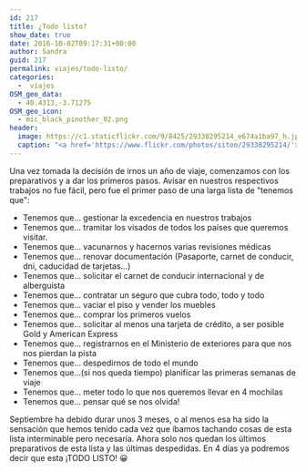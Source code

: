 ```yaml
---
id: 217
title: ¿Todo listo?
show_date: true
date: 2016-10-02T09:17:31+00:00
author: Sandra
guid: 217
permalink: viajes/todo-listo/
categories:
  -  viajes
OSM_geo_data:
  - 40.4313,-3.71275
OSM_geo_icon:
  - mic_black_pinother_02.png
header:
  image: https://c1.staticflickr.com/9/8425/29338295214_e674a1ba97_h.jpg
  caption: "<a href='https://www.flickr.com/photos/sitoo/29338295214/'>ver en Flickr</a>"
---
```


Una vez tomada la decisión de irnos un año de viaje, comenzamos con los preparativos y a dar los primeros pasos. Avisar en nuestros respectivos trabajos no fue fácil, pero fue el primer paso de una larga lista de "tenemos que":

  * Tenemos que... gestionar la excedencia en nuestros trabajos
  * Tenemos que... tramitar los visados de todos los países que queremos visitar.
  * Tenemos que... vacunarnos y hacernos varias revisiones médicas
  * Tenemos que... renovar documentación (Pasaporte, carnet de conducir, dni, caducidad de tarjetas...)
  * Tenemos que... solicitar el carnet de conducir internacional y de alberguista
  * Tenemos que... contratar un seguro que cubra todo, todo y todo
  * Tenemos que... vaciar el piso y vender los muebles
  * Tenemos que... comprar los primeros vuelos
  * Tenemos que... solicitar al menos una tarjeta de crédito, a ser posible Gold y American Express
  * Tenemos que... registrarnos en el Ministerio de exteriores para que nos nos pierdan la pista
  * Tenemos que... despedirnos de todo el mundo
  * Tenemos que...(si nos queda tiempo) planificar las primeras semanas de viaje
  * Tenemos que... meter todo lo que nos queremos llevar en 4 mochilas
  * Tenemos que... pensar qué se nos olvida!

Septiembre ha debido durar unos 3 meses, o al menos esa ha sido la sensación que hemos tenido cada vez que íbamos tachando cosas de esta lista interminable pero necesaria. Ahora solo nos quedan los últimos preparativos de esta lista y las últimas despedidas. En 4 días ya podremos decir que esta ¡TODO LISTO! 😀
